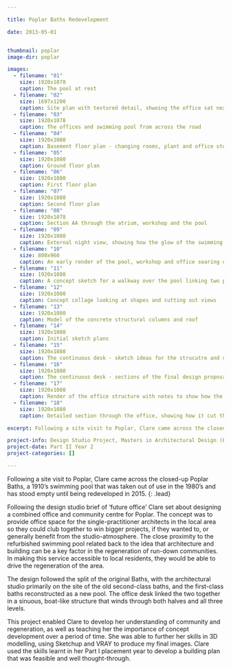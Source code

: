```yaml
---

title: Poplar Baths Redevelopment

date: 2013-05-01


thumbnail: poplar
image-dir: poplar

images:
  - filename: "01"
    size: 1920x1078
    caption: The pool at rest
  - filename: "02"
    size: 1697x1200
    caption: Site plan with textured detail, shwoing the office sat next to the existing 1930's swimming baths
  - filename: "03"
    size: 1920x1078
    caption: The offices and swimming pool from across the road
  - filename: "04"
    size: 1920x1080
    caption: Basement floor plan - changing rooms, plant and office storage were housed on this floor
  - filename: "05"
    size: 1920x1080
    caption: Ground floor plan
  - filename: "06"
    size: 1920x1080
    caption: First floor plan
  - filename: "07"
    size: 1920x1080
    caption: Second floor plan
  - filename: "08"
    size: 1920x1078
    caption: Section AA through the atrium, workshop and the pool
  - filename: "09"
    size: 1920x1080
    caption: External night view, showing how the glow of the swimming pool is visible through the building
  - filename: "10"
    size: 800x960
    caption: An early render of the pool, workshop and office soaring overhead
  - filename: "11"
    size: 1920x1080
    caption: A concept sketch for a walkway over the pool linking two parts of the office together
  - filename: "12"
    size: 1920x1080
    caption: Concept collage looking at shapes and cutting out views
  - filename: "13"
    size: 1920x1080
    caption: Model of the concrete structural columns and roof
  - filename: "14"
    size: 1920x1080
    caption: Initial sketch plans
  - filename: "15"
    size: 1920x1080
    caption: The continuous desk - sketch ideas for the strucutre and use
  - filename: "16"
    size: 1920x1080
    caption: The continuous desk - sections of the final design proposal showing the different uses and zones
  - filename: "17"
    size: 1920x1080
    caption: Render of the office structure with notes to show how the building was detailed and clad
  - filename: "18"
    size: 1920x1080
    caption: Detailed section through the office, showing how it cut through the wall of the Baths and the heating system

excerpt: Following a site visit to Poplar, Clare came across the closed-up Poplar Baths, a 1910’s swimming pool that was taken out of use in the 1980’s and has stood empty until being redeveloped in 2015.

project-info: Design Studio Project, Masters in Architectural Design (Part II)
project-date: Part II Year 2
project-categories: []

---
```




Following a site visit to Poplar, Clare came across the closed-up Poplar Baths, a 1910’s swimming pool that was taken out of use in the 1980’s and has stood empty until being redeveloped in 2015.
{: .lead}

Following the design studio brief of ‘future office’ Clare set about designing a combined office and community centre for Poplar. The concept was to provide office space for the single-practitioner architects in the local area so they could club together to win bigger projects, if they wanted to, or generally benefit from the studio-atmosphere. The close proximity to the refurbished swimming pool related back to the idea that architecture and building can be a key factor in the regeneration of run-down communities. In making this service accessible to local residents, they would be able to drive the regeneration of the area.

The design followed the split of the original Baths, with the architectural studio primarily on the site of the old second-class baths, and the first-class baths reconstructed as a new pool. The office desk linked the two together in a sinuous, boat-like structure that winds through both halves and all three levels. 

This project enabled Clare to develop her understanding of community and regeneration, as well as teaching her the importance of concept development over a period of time. She was able to further her skills in 3D modelling, using Sketchup and VRAY to produce my final images. Clare used the skills learnt in her Part I placement year to develop a building plan that was feasible and well thought-through.
